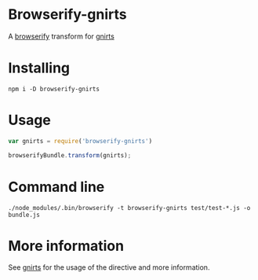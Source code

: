 # Browserify-gnirts
A [browserify](https://github.com/substack/node-browserify) transform for [gnirts](https://github.com/anseki/gnirts)

# Installing
`
npm i -D browserify-gnirts
`

# Usage

```javascript
var gnirts = require('browserify-gnirts')

browserifyBundle.transform(gnirts);
```

# Command line

`
./node_modules/.bin/browserify -t browserify-gnirts test/test-*.js -o bundle.js
`

# More information

See [gnirts](https://github.com/anseki/gnirts) for the usage of the directive and more information.